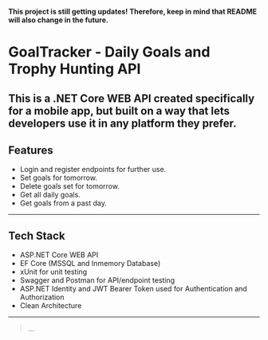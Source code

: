 **This project is still getting updates! Therefore, keep in mind that README will also change in the future.**
# GoalTracker - Daily Goals and Trophy Hunting API
This is a .NET Core WEB API created specifically for a mobile app, but built on a way that lets developers use it in any platform they prefer.
---
## Features
- Login and register endpoints for further use.
- Set goals for tomorrow. 
- Delete goals set for tomorrow.
- Get all daily goals.
- Get goals from a past day.
---
## Tech Stack
- ASP.NET Core WEB API
- EF Core (MSSQL and Inmemory Database)
- xUnit for unit testing
- Swagger and Postman for API/endpoint testing
- ASP.NET Identity and JWT Bearer Token used for Authentication and Authorization
- Clean Architecture
---
> ...
